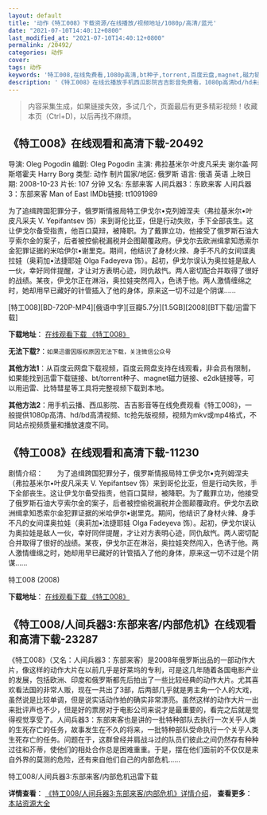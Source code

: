```yaml
---
layout: default
title: '动作《特工008》下载资源/在线播放/视频地址/1080p/高清/蓝光'
date: "2021-07-10T14:40:12+0800"
last_modified_at: "2021-07-10T14:40:12+0800"
permalink: /20492/
categories: 动作
cover:
tags: 动作
keywords: '特工008,在线免费看,1080p高清,bt种子,torrent,百度云盘,magnet,磁力链,迅雷下载资源'
description: '《特工008》在线云播放手机西瓜影院吉吉影音免费看，1080p高清bd/hd未删减完整版和tc抢先枪版，mkv/mp4格式，附带bt/torrent种子、magnet/磁力链、百度云盘、网盘资源迅雷下载链接'
---
```


>内容采集生成，如果链接失效，多试几个，页面最后有更多精彩视频！收藏本页（Ctrl+D)，以后再找不麻烦。


## 《特工008》在线观看和高清下载-20492

导演: Oleg Pogodin 编剧: Oleg Pogodin 主演: 弗拉基米尔·叶皮凡采夫 谢尔盖·阿斯塔霍夫 Harry Borg 类型: 动作 制片国家/地区: 俄罗斯 语言: 俄语 英语 上映日期: 2008-10-23 片长: 107 分钟 又名: 东部来客 人间兵器3：东欧来客 人间兵器3：东部来客 Man of East IMDb链接: tt1091989

为了追缉跨国犯罪分子，俄罗斯情报局特工伊戈尔•克列姆涅夫（弗拉基米尔•叶皮凡采夫 V. Yepifantsev 饰）来到哥伦比亚，但是行动失败，手下全部丧生。这让伊戈尔备受指责，他百口莫辩，被降职。为了戴罪立功，他接受了俄罗斯石油大亨索尔金的案子，后者被控偷税漏税并企图颠覆政府。伊戈尔去欧洲缉拿知悉索尔金犯罪证据的米哈伊尔•谢里克。期间，他结识了身材火辣、身手不凡的女间谍奥拉娃（奥莉加•法捷耶娃 Olga Fadeyeva 饰）。起初，伊戈尔误认为奥拉娃是敌人一伙，幸好同伴提醒，才让对方表明心迹，同仇敌忾。两人密切配合并取得了很好的战绩。某夜，伊戈尔正在淋浴，奥拉娃突然闯入，色诱于他。两人激情缠绵之时，她却用早已藏好的针管插入了他的身体，原来这一切不过是个阴谋……


[特工008][BD-720P-MP4][俄语中字][豆瓣5.7分][1.5GB][2008][BT下载/迅雷下载]

**下载地址**： [在线观看下载 《特工008》](https://www.btdx8.com/torrent/man_of_east_2008.html) 


**无法下载?**：`如果迅雷因版权原因无法下载，关注微信公众号 `

**其他方法1**：从百度云网盘下载视频，百度云网盘支持在线观看，非会员有限制，如果能找到迅雷下载链接、bt/torrent种子、magnet磁力链接、e2dk链接等，可以用迅雷、比特彗星等工具将完整视频下载到本地。

**其他方法2**：用手机云播、西瓜影院、吉吉影音等在线免费观看《特工008》，一般提供1080p高清、hd/bd高清视频、tc抢先版视频，视频为mkv或mp4格式，不同站点视频质量和播放速度不同。


## 《特工008》在线观看和高清下载-11230

剧情介绍：　　为了追缉跨国犯罪分子，俄罗斯情报局特工伊戈尔•克列姆涅夫（弗拉基米尔•叶皮凡采夫 V. Yepifantsev 饰）来到哥伦比亚，但是行动失败，手下全部丧生。这让伊戈尔备受指责，他百口莫辩，被降职。为了戴罪立功，他接受了俄罗斯石油大亨索尔金的案子，后者被控偷税漏税并企图颠覆政府。伊戈尔去欧洲缉拿知悉索尔金犯罪证据的米哈伊尔•谢里克。期间，他结识了身材火辣、身手不凡的女间谍奥拉娃（奥莉加•法捷耶娃 Olga Fadeyeva 饰）。起初，伊戈尔误认为奥拉娃是敌人一伙，幸好同伴提醒，才让对方表明心迹，同仇敌忾。两人密切配合并取得了很好的战绩。某夜，伊戈尔正在淋浴，奥拉娃突然闯入，色诱于他。两人激情缠绵之时，她却用早已藏好的针管插入了他的身体，原来这一切不过是个阴谋……


特工008 (2008)

**下载地址**： [在线观看下载 《特工008》](https://www.btbtdy.me/btdy/dy7896.html) 


## 《特工008/人间兵器3:东部来客/内部危机》在线观看和高清下载-23287

《特工008》（又名：人间兵器3：东部来客）是2008年俄罗斯出品的一部动作大片，像这样的动作大片在以前几乎是好莱坞的专利，可是这几年随着各国电影产业的发展，包括欧洲、印度和俄罗斯都先后拍出了一些比较经典的动作大片。尤其喜欢看法国的非常人贩，现在一共出了3部，后两部几乎就是男主角一个人的大戏，虽然说是比较单调，但是说实话动作拍的确实非常漂亮。虽然这样的动作大片一出来批评声也不少，但是好的票房对于电影公司来说才是最重要的，看完之后就是觉得视觉享受了。人间兵器3：东部来客也是讲的一批特种部队去执行一次关乎人类的生死存亡的任务，故事发生在不久的将来，一批特种部队受命执行一个关乎人类生死存亡的任务。问题在于，这群曾经并肩战斗过的队员们彼此之间仍然存有种种过往和芥蒂，使他们的相处合作总是困难重重。于是，摆在他们面前的不仅仅是来自外界的莫测的危险，还有来自他们自己的内部危机&hellip;…


特工008/人间兵器3:东部来客/内部危机迅雷下载

**详情查看**： [《特工008/人间兵器3:东部来客/内部危机》详情介绍](/movie/23287/)， **查看更多**：[本站资源大全](/movie/t/all/)


